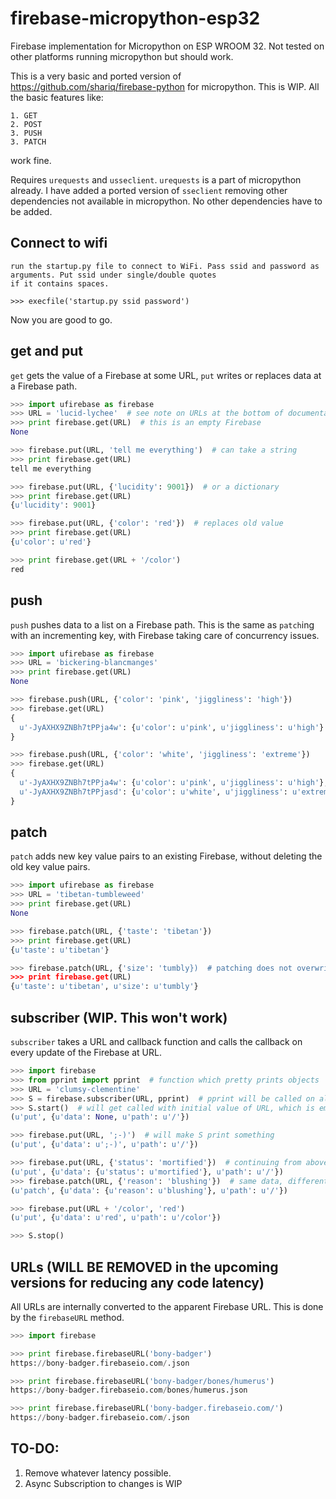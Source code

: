 # firebase-micropython-esp32
Firebase implementation for Micropython on ESP WROOM 32. Not tested on other platforms running micropython but should work.

This is a very basic and ported version of https://github.com/shariq/firebase-python for micropython. This is WIP. All the basic features like:
```
1. GET
2. POST
3. PUSH
3. PATCH
```
work fine.


Requires `urequests` and `usseclient`. `urequests` is a part of micropython already. I have added a ported version of `sseclient` removing other dependencies not available in micropython. No other dependencies have to be added.

## Connect to wifi

```
run the startup.py file to connect to WiFi. Pass ssid and password as arguments. Put ssid under single/double quotes
if it contains spaces.

>>> execfile('startup.py ssid password')
```

Now you are good to go.

## get and put

`get` gets the value of a Firebase at some URL, `put` writes or replaces data at a Firebase path.

```python
>>> import ufirebase as firebase
>>> URL = 'lucid-lychee'  # see note on URLs at the bottom of documentation
>>> print firebase.get(URL)  # this is an empty Firebase
None

>>> firebase.put(URL, 'tell me everything')  # can take a string
>>> print firebase.get(URL)
tell me everything

>>> firebase.put(URL, {'lucidity': 9001})  # or a dictionary
>>> print firebase.get(URL)
{u'lucidity': 9001}

>>> firebase.put(URL, {'color': 'red'})  # replaces old value
>>> print firebase.get(URL)
{u'color': u'red'}

>>> print firebase.get(URL + '/color')
red
```



## push

`push` pushes data to a list on a Firebase path. This is the same as `patch`ing with an incrementing key, with Firebase taking care of concurrency issues.

```python
>>> import ufirebase as firebase
>>> URL = 'bickering-blancmanges'
>>> print firebase.get(URL)
None

>>> firebase.push(URL, {'color': 'pink', 'jiggliness': 'high'})
>>> firebase.get(URL)
{
  u'-JyAXHX9ZNBh7tPPja4w': {u'color': u'pink', u'jiggliness': u'high'}
}

>>> firebase.push(URL, {'color': 'white', 'jiggliness': 'extreme'})
>>> firebase.get(URL)
{
  u'-JyAXHX9ZNBh7tPPja4w': {u'color': u'pink', u'jiggliness': u'high'},
  u'-JyAXHX9ZNBh7tPPjasd': {u'color': u'white', u'jiggliness': u'extreme'}
}
```



## patch

`patch` adds new key value pairs to an existing Firebase, without deleting the old key value pairs.

```python
>>> import ufirebase as firebase
>>> URL = 'tibetan-tumbleweed'
>>> print firebase.get(URL)
None

>>> firebase.patch(URL, {'taste': 'tibetan'})
>>> print firebase.get(URL)
{u'taste': u'tibetan'}

>>> firebase.patch(URL, {'size': 'tumbly})  # patching does not overwrite
>>> print firebase.get(URL)
{u'taste': u'tibetan', u'size': u'tumbly'}
```



## subscriber (WIP. This won't work)

`subscriber` takes a URL and callback function and calls the callback on every update of the Firebase at URL.

```python
>>> import firebase
>>> from pprint import pprint  # function which pretty prints objects
>>> URL = 'clumsy-clementine'
>>> S = firebase.subscriber(URL, pprint)  # pprint will be called on all Firebase updates
>>> S.start()  # will get called with initial value of URL, which is empty
(u'put', {u'data': None, u'path': u'/'})

>>> firebase.put(URL, ';-)')  # will make S print something
(u'put', {u'data': u';-)', u'path': u'/'})

>>> firebase.put(URL, {'status': 'mortified'})  # continuing from above
(u'put', {u'data': {u'status': u'mortified'}, u'path': u'/'})
>>> firebase.patch(URL, {'reason': 'blushing'})  # same data, different method
(u'patch', {u'data': {u'reason': u'blushing'}, u'path': u'/'})

>>> firebase.put(URL + '/color', 'red')
(u'put', {u'data': u'red', u'path': u'/color'})

>>> S.stop()
```



## URLs (WILL BE REMOVED in the upcoming versions for reducing any code latency) 
All URLs are internally converted to the apparent Firebase URL. This is done by the `firebaseURL` method.

```python
>>> import firebase

>>> print firebase.firebaseURL('bony-badger')
https://bony-badger.firebaseio.com/.json

>>> print firebase.firebaseURL('bony-badger/bones/humerus')
https://bony-badger.firebaseio.com/bones/humerus.json

>>> print firebase.firebaseURL('bony-badger.firebaseio.com/')
https://bony-badger.firebaseio.com/.json
```

## TO-DO:

1. Remove whatever latency possible.
2. Async Subscription to changes is WIP
